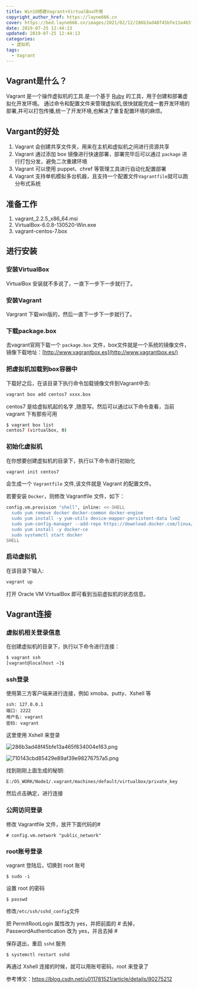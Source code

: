 ```yaml
---
title: Win10搭建Vagrant+VirtualBox环境
copyright_author_href: https://layne666.cn
cover: https://bed.layne666.cn/images/2021/02/12/286b3ad48f45bfe13a465f834004e163.png
date: 2019-07-25 12:44:13
updated: 2019-07-25 12:44:13
categories: 
  - 虚拟机
tags: 
  - Vagrant
---
```


## Vagrant是什么？

Vagrant 是一个操作虚拟机的工具.是一个基于 [Ruby](https://www.baidu.com/s?ie=utf-8&f=8&rsv_bp=1&rsv_idx=1&tn=baidu&wd=Ruby&oq=hexo%2520next%25E4%25BB%25A3%25E7%25A0%2581%25E9%25AB%2598%25E4%25BA%25AE&rsv_pq=ef5284fb0015d8d7&rsv_t=7ca2kEiTfz5oa3ao%2BdlnZ0NkTaqNPgjwNoX7x5Mx%2FZvkkssAAJ8q6%2Fsl1Bo&rqlang=cn&rsv_enter=0&rsv_dl=tb&inputT=920&rsv_n=2&rsv_sug3=21&rsv_sug1=7&rsv_sug7=100&rsv_sug4=920) 的工具，用于创建和部署虚拟化开发环境。    通过命令和配置文件来管理虚拟机,很快就能完成一套开发环境的部署,并可以打包传播,统一了开发环境,也解决了重复配置环境的麻烦。

## Vargant的好处

1. Vagrant 会创建共享文件夹，用来在主机和虚拟机之间进行资源共享
2. Vagrant 通过添加 box 镜像进行快速部署，部署完毕后可以通过 `package` 进行打包分发，避免二次重建环境
3. Vagrant 可以使用 puppet、chref 等管理工具进行自动化配置部署
4. Vagrant 支持单机模拟多台机器，且支持一个配置文件`Vagrantfile`就可以跑分布式系统

## 准备工作

1. vagrant_2.2.5_x86_64.msi
2. VirtualBox-6.0.8-130520-Win.exe
3. vagrant-centos-7.box

## 进行安装

### 安装VirtualBox

VirtualBox 安装就不多说了，一直下一步下一步就行了。

### 安装Vagrant

Vargrant 下载win版的，然后一直下一步下一步就行了。

### 下载package.box

去vagrant官网下载一个 `package.box` 文件，box文件就是一个系统的镜像文件，镜像下载地址：[http://www.vagrantbox.es](http://www.vagrantbox.es/)

### 把虚拟机加载到box容器中

下载好之后，在该目录下执行命令加载镜像文件到Vagrant中去:

```bash
vagrant box add centos7 xxxx.box
```

centos7 是给虚拟机起的名字 ,随意写。然后可以通过以下命令查看，当前 vagrant 下有那些可用

```bash
$ vagrant box list
centos7 (virtualbox, 0)
```

### 初始化虚拟机

在你想要创建虚拟机的目录下，执行以下命令进行初始化

```bash
vagrant init centos7
```

会生成一个 `Vagrantfile` 文件,该文件就是 Vagrant 的配置文件。

若要安装 `Docker`，则修改 Vagrantfile 文件，如下：

```bash
config.vm.provision "shell", inline: <<-SHELL
  sudo yum remove docker docker-common docker-engine
  sudo yum install -y yum-utils device-mapper-persistent-data lvm2
  sudo yum-config-manager --add-repo https://download.docker.com/linux/centos/docker-ce.repo
  sudo yum install -y docker-ce
  sudo systemctl start docker
SHELL
```

### 启动虚拟机

在该目录下输入:

```bash
vagrant up 
```

打开 Oracle VM VirtualBox 即可看到当前虚拟机的状态信息。

## Vagrant连接

### 虚拟机相关登录信息

在创建虚拟机的目录下，执行以下命令进行连接：

```bash
$ vagrant ssh
[vagrant@localhost ~]$
```

### ssh登录

使用第三方客户端来进行连接，例如 xmoba、putty、Xshell 等

```shell
ssh: 127.0.0.1  
端口: 2222  
用户名: vagrant  
密码: vagrant 
```

这里使用 Xshell 来登录

![286b3ad48f45bfe13a465f834004e163.png](https://bed.layne666.cn/images/2021/02/12/286b3ad48f45bfe13a465f834004e163.png)

![710143cbd85429e89af39e98276757a5.png](https://bed.layne666.cn/images/2021/02/12/710143cbd85429e89af39e98276757a5.png)

找到刚刚上面生成的秘钥: 

```shell
E:/OS_WORK/Node1/.vagrant/machines/default/virtualbox/private_key
```

然后点击确定，进行连接

### 公网访问登录

修改 Vagrantfile 文件，放开下面代码的#

```shell
# config.vm.network "public_network"
```

### root账号登录

vagrant 登陆后，切换到 root 账号

```shell
$ sudo -i
```

设置 root 的密码
```shell
$ passwd
```

修改`/etc/ssh/sshd_config`文件

把 PermitRootLogin 属性改为 yes，并把前面的 # 去掉，PasswordAuthentication 改为 yes，并且去掉 #

保存退出，重启 `sshd` 服务

```shell
$ systemctl restart sshd
```

再通过 Xshell 连接的时候，就可以用账号密码，root 来登录了

参考博文：https://blog.csdn.net/u011781521/article/details/80275212